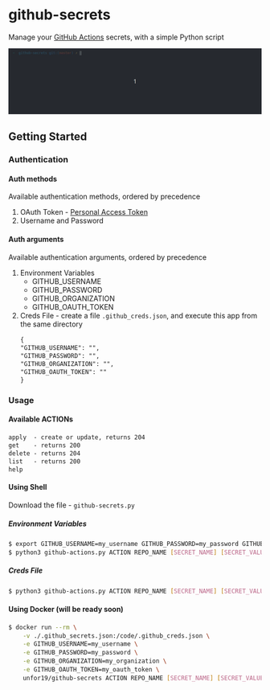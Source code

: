 # github-secrets

Manage your [GitHub Actions](https://github.com/features/actions) secrets, with a simple Python script

![Usage-Example](./assets/github-secrets-usage.gif)

## Getting Started

### Authentication

#### Auth methods
Available authentication methods, ordered by precedence

1. OAuth Token - [Personal Access Token](https://help.github.com/en/github/authenticating-to-github/creating-a-personal-access-token-for-the-command-line)
2. Username and Password

#### Auth arguments
Available authentication arguments, ordered by precedence
1. Environment Variables
   - GITHUB_USERNAME
   - GITHUB_PASSWORD
   - GITHUB_ORGANIZATION
   - GITHUB_OAUTH_TOKEN
2. Creds File - create a file `.github_creds.json`, and execute this app from the same directory
    ```
    {
    "GITHUB_USERNAME": "",
    "GITHUB_PASSWORD": "",
    "GITHUB_ORGANIZATION": "",
    "GITHUB_OAUTH_TOKEN": ""
    }
    ```

### Usage

#### Available ACTIONs
```
apply  - create or update, returns 204
get    - returns 200
delete - returns 204
list   - returns 200
help
```

#### Using Shell
Download the file - `github-secrets.py`

##### Environment Variables

```bash
$ export GITHUB_USERNAME=my_username GITHUB_PASSWORD=my_password GITHUB_ORGANIZATION=my_organization
$ python3 github-actions.py ACTION REPO_NAME [SECRET_NAME] [SECRET_VALUE]
```
##### Creds File

```bash
$ python3 github-actions.py ACTION REPO_NAME [SECRET_NAME] [SECRET_VALUE]
```

#### Using Docker (will be ready soon)
```bash
$ docker run --rm \
    -v ./.github_secrets.json:/code/.github_creds.json \
    -e GITHUB_USERNAME=my_username \
    -e GITHUB_PASSWORD=my_password \
    -e GITHUB_ORGANIZATION=my_organization \
    -e GITHUB_OAUTH_TOKEN=my_oauth_token \
    unfor19/github-secrets ACTION REPO_NAME [SECRET_NAME] [SECRET_VALUE]
```
